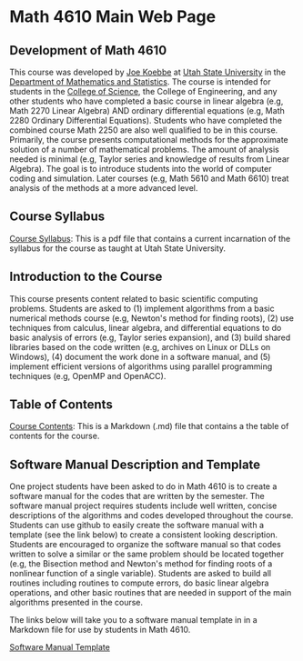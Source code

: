 # Math 4610 Main Web Page

## Development of Math 4610

This course was developed by [Joe Koebbe](http://www.math.usu.edu/~koebbe) at [Utah State University](http://www.usu.edu)
in the [Department of Mathematics and Statistics](http://www.math.usu.edu/). The course is
intended for students in the [College of Science](https://www.usu.edu/science), the College of Engineering, and any other
students who have completed a basic course in linear algebra (e.g, Math 2270 Linear Algebra) AND ordinary differential
equations (e.g, Math 2280 Ordinary Differential Equations). Students who have completed the combined course Math 2250
are also well qualified to be in this course. Primarily, the course presents computational methods for the approximate solution 
of a number of mathematical problems. The amount of analysis needed is minimal (e.g, Taylor series and knowledge of results from 
Linear Algebra). The goal is to introduce students into the world of computer coding and simulation. Later courses (e.g,
Math 5610 and Math 6610) treat analysis of the methods at a more advanced level.

## Course Syllabus

[Course Syllabus](https://jvkoebbe.github.io/math4610/syllabus.pdf): This is a pdf file that contains a current incarnation
of the syllabus for the course as taught at Utah State University.

## Introduction to the Course

This course presents content related to basic scientific computing problems. Students are asked to (1) implement algorithms
from a basic numerical methods course (e.g, Newton's method for finding roots), (2) use techniques from calculus, linear
algebra, and differential equations to do basic analysis of errors (e.g, Taylor series expansion), and (3) build shared
libraries based on the code written (e.g, archives on Linux or DLLs on Windows), (4) document the work done in a software
manual, and (5) implement efficient versions of algorithms using parallel programming techniques (e.g, OpenMP and OpenACC).

## Table of Contents

[Course Contents](https://jvkoebbe.github.io/math4610/chapter00/tableOfContents): This is a Markdown (.md) file that contains
a the table of contents for the course.

## Software Manual Description and Template

One project students have been asked to do in Math 4610 is to create a software manual for the codes that are written by the
semester. The software manual project requires students include well written, concise descriptions of the algorithms and codes
developed throughout the course. Students can use github to easily create the software manual with a template (see the link
below) to create a consistent looking description. Students are encouraged to organize the software manual so that codes
written to solve a similar or the same problem should be located together (e.g, the Bisection method and Newton's method for
finding roots of a nonlinear function of a single variable). Students are asked to build all routines including routines to
compute errors, do basic linear algebra operations, and other basic routines that are needed in support of the main algorithms
presented in the course.

The links below will take you to a software manual template in in a Markdown file for use by students in Math 4610.

[Software Manual Template](https://jvkoebbe.github.io/math4610/softwareManualTemplate)
